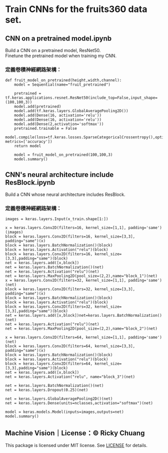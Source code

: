 # Train CNNs for the fruits360 data set.

## CNN on a pretrained model.ipynb

Build a CNN on a pretrained model, ResNet50.  
Finetune the pretrained model when training my CNN.  

### 定義卷積神經網路架構：

    def fruit_model_on_pretrained(height,width,channel):
        model = Sequential(name="fruit_pretrained")

        pretrained = tf.keras.applications.resnet.ResNet50(include_top=False,input_shape=(100,100,3))
        model.add(pretrained)
        model.add(tf.keras.layers.GlobalAveragePooling2D())
        model.add(Dense(16, activation='relu'))
        model.add(Dense(16, activation='relu'))
        model.add(Dense(2,activation='softmax'))
        pretrained.trainable = False
        model.compile(loss=tf.keras.losses.SparseCategoricalCrossentropy(),optimizer='adam', metrics=['accuracy'])
        return model

        model = fruit_model_on_pretrained(100,100,3)
        model.summary()

## CNN's neural architecture include ResBlock.ipynb

Build a CNN whose neural architecture includes ResBlock.

### 定義卷積神經網路架構：

    images = keras.layers.Input(x_train.shape[1:])

    x = keras.layers.Conv2D(filters=16, kernel_size=[1,1], padding='same')(images)
    block = keras.layers.Conv2D(filters=16, kernel_size=[3,3], padding="same")(x)
    block = keras.layers.BatchNormalization()(block)
    block = keras.layers.Activation("relu")(block)
    block = keras.layers.Conv2D(filters=16, kernel_size=[3,3],padding="same")(block)
    net = keras.layers.add([x,block])
    net = keras.layers.BatchNormalization()(net)
    net = keras.layers.Activation("relu")(net)
    net = keras.layers.MaxPooling2D(pool_size=(2,2),name="block_1")(net)
    x = keras.layers.Conv2D(filters=32, kernel_size=[1,1], padding='same')(net)
    block = keras.layers.Conv2D(filters=32, kernel_size=[3,3], padding="same")(x)
    block = keras.layers.BatchNormalization()(block)
    block = keras.layers.Activation("relu")(block)
    block = keras.layers.Conv2D(filters=32, kernel_size=[3,3],padding="same")(block)
    net = keras.layers.add([x,block])net=keras.layers.BatchNormalization()(net)
    net = keras.layers.Activation("relu")(net)
    net = keras.layers.MaxPooling2D(pool_size=(2,2),name="block_2")(net)

    x = keras.layers.Conv2D(filters=64, kernel_size=[1,1], padding='same')(net)
    block = keras.layers.Conv2D(filters=64, kernel_size=[3,3], padding="same")(x)
    block = keras.layers.BatchNormalization()(block)
    block = keras.layers.Activation("relu")(block)
    block = keras.layers.Conv2D(filters=64, kernel_size=[3,3],padding="same")(block)
    net = keras.layers.add([x,block])
    net = keras.layers.Activation("relu", name="block_3")(net)

    net = keras.layers.BatchNormalization()(net)
    net = keras.layers.Dropout(0.25)(net)

    net = keras.layers.GlobalAveragePooling2D()(net)
    net = keras.layers.Dense(units=nclasses,activation="softmax")(net)

    model = keras.models.Model(inputs=images,outputs=net)
    model.summary()

## Machine Vision｜License：© Ricky Chuang

This package is licensed under MIT license. See [LICENSE](https://github.com/5j54d93/NTOU-CS/blob/main/LICENSE) for details.
